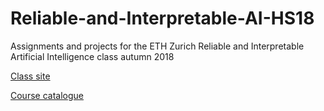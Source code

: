 # Reliable-and-Interpretable-AI-HS18
Assignments and projects for the ETH Zurich Reliable and Interpretable Artificial Intelligence class autumn 2018

[Class site](https://www.sri.inf.ethz.ch/teaching/riai2018)

[Course catalogue](http://www.vvz.ethz.ch/Vorlesungsverzeichnis/lerneinheit.view?semkez=2018W&ansicht=KATALOGDATEN&lerneinheitId=123752&lang=en)
